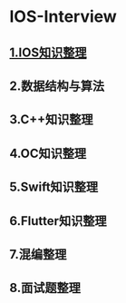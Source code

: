 # IOS-Interview

## [1.IOS知识整理](https://github.com/Dulpyanghaobo/IOS-Interview/tree/main/IOS%E5%9F%BA%E7%A1%80%E7%9F%A5%E8%AF%86%E6%95%B4%E7%90%86)

## 2.数据结构与算法

## 3.C++知识整理

## 4.OC知识整理

## 5.Swift知识整理

## 6.Flutter知识整理

## 7.混编整理

## 8.面试题整理